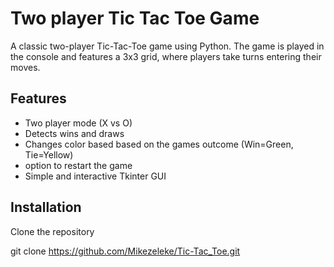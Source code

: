 # Two player Tic Tac Toe Game

A classic two-player Tic-Tac-Toe game using Python. The game is played in
the console and features a 3x3 grid, where players take turns entering their moves.

## Features

- Two player mode (X vs O)
- Detects wins and draws
- Changes color based based on the games outcome (Win=Green, Tie=Yellow)
- option to restart the game
- Simple and interactive Tkinter GUI

## Installation

Clone the repository

git clone https://github.com/Mikezeleke/Tic-Tac_Toe.git
